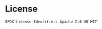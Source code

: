 # License

<!--- SPDX-License-Identifier: Apache-2.0 OR MIT -->
`SPDX-License-Identifier: Apache-2.0 OR MIT`

